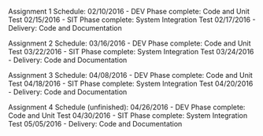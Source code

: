 

Assignment 1 Schedule:
	02/10/2016 - DEV Phase complete: Code and Unit Test
	02/15/2016 - SIT Phase complete: System Integration Test
	02/17/2016 - Delivery: Code and Documentation

Assignment 2 Schedule:
	03/16/2016 - DEV Phase complete: Code and Unit Test
	03/22/2016 - SIT Phase complete: System Integration Test
	03/24/2016 - Delivery: Code and Documentation

Assignment 3 Schedule:
	04/08/2016 - DEV Phase complete: Code and Unit Test
	04/18/2016 - SIT Phase complete: System Integration Test
	04/20/2016 - Delivery: Code and Documentation

Assignment 4 Schedule (unfinished):
	04/26/2016 - DEV Phase complete: Code and Unit Test
	04/30/2016 - SIT Phase complete: System Integration Test
	05/05/2016 - Delivery: Code and Documentation
